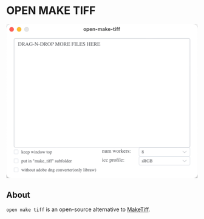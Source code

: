 # OPEN MAKE TIFF

![](./doc/screenshot-mac.png)

## About

`open make tiff` is an open-source alternative to [MakeTiff](https://www.colorperfect.com/MakeTiff/).

